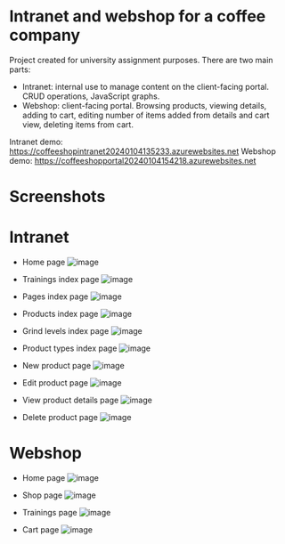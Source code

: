 # Intranet and webshop for a coffee company
Project created for university assignment purposes. There are two main parts:
- Intranet: internal use to manage content on the client-facing portal. CRUD operations, JavaScript graphs.
- Webshop: client-facing portal. Browsing products, viewing details, adding to cart, editing number of items added from details and cart view, deleting items from cart.

Intranet demo: https://coffeeshopintranet20240104135233.azurewebsites.net
Webshop demo: https://coffeeshopportal20240104154218.azurewebsites.net

# Screenshots
# Intranet
- Home page
![image](https://github.com/abialek05/CoffeeShop/assets/152793437/e428ccbf-29eb-46a3-90aa-b21a400f042f)

- Trainings index page
![image](https://github.com/abialek05/CoffeeShop/assets/152793437/64b976af-517e-45f8-a44d-94cfd8aa4d95)

- Pages index page
![image](https://github.com/abialek05/CoffeeShop/assets/152793437/88e86dfe-1557-479f-be5b-095828e1ec92)

- Products index page
![image](https://github.com/abialek05/CoffeeShop/assets/152793437/4ada687b-19a0-4750-a679-45cdcb775e87)

- Grind levels index page
![image](https://github.com/abialek05/CoffeeShop/assets/152793437/410babfc-66c0-4a6b-bb11-2a15d8ba97f4)

- Product types index page
![image](https://github.com/abialek05/CoffeeShop/assets/152793437/7834f0e1-f09c-45a2-a3fc-f27617c7561c)

- New product page
![image](https://github.com/abialek05/CoffeeShop/assets/152793437/937d0be8-2f48-4b2b-bc1f-2d8bcf489c1c)

- Edit product page
![image](https://github.com/abialek05/CoffeeShop/assets/152793437/b424570c-02c1-49a2-ae5a-9e3a3beeb50e)

- View product details page
![image](https://github.com/abialek05/CoffeeShop/assets/152793437/319f3710-1a35-4f1f-b31d-cb2f2c1ba53e)

- Delete product page
![image](https://github.com/abialek05/CoffeeShop/assets/152793437/fda6c574-af25-41c1-8229-2b97b397eaa2)

# Webshop
- Home page
![image](https://github.com/abialek05/CoffeeShop/assets/152793437/fa90e567-731c-469c-911c-2176944e18f8)

- Shop page
![image](https://github.com/abialek05/CoffeeShop/assets/152793437/a1178fef-7822-43ba-b7c6-722a59c40eff)

- Trainings page
![image](https://github.com/abialek05/CoffeeShop/assets/152793437/ff071844-c8aa-45a3-9919-30315e3d5c5b)

- Cart page
![image](https://github.com/abialek05/CoffeeShop/assets/152793437/9fa1111c-1b56-4d53-8bb0-d871b8342dd3)





